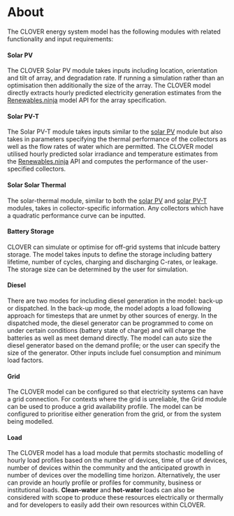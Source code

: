 # About


The CLOVER energy system model has the following modules with related functionality and input requirements:

#### Solar PV
The CLOVER Solar PV module takes inputs including location, orientation and tilt of array, and degradation rate. If running a simulation rather than an optimisation then additionally the size of the array. The CLOVER model directly extracts hourly predicted electricity generation estimates from the [Renewables.ninja](Renewables.ninja) model API for the array specification. 

#### Solar PV-T
The Solar PV-T module takes inputs similar to the [solar PV](#solar-pv) module but also takes in parameters specifying the thermal performance of the collectors as well as the flow rates of water which are permitted. The CLOVER model utilised hourly predicted solar irradiance and temperature estimates from the [Renewables.ninja](Renewables.ninja) API and computes the performance of the user-specified collectors.

#### Solar Solar Thermal
The solar-thermal module, similar to both the [solar PV](#solar-pv) and [solar PV-T](#solar-pv-t) modules, takes in collector-specific information. Any collectors which have a quadratic performance curve can be inputted.

#### Battery Storage
CLOVER can simulate or optimise for off-grid systems that inlcude battery storage. The model takes inputs to define the storage including battery lifetime, number of cycles, charging and discharging C-rates, or leakage. The storage size can be determined by the user for simulation.

#### Diesel
There are two modes for including diesel generation in the model: back-up or dispatched. In the back-up mode, the model adopts a load following approach for timesteps that are unmet by other sources of energy. In the dispatched mode, the diesel generator can be programmed to come on under certain conditions (battery state of charge) and will charge the batteries as well as meet demand directly. The model can auto size the diesel generator based on the demand profile; or the user can specify the size of the generator. Other inputs include fuel consumption and minimum load factors.

#### Grid
The CLOVER model can be configured so that electricity systems can have a grid connection. For contexts where the grid is unreliable, the Grid module can be used to produce a grid availability profile. The model can be configured to prioritise either generation from the grid, or from the system being modelled. 

#### Load
The CLOVER model has a load module that permits stochastic modelling of hourly load profiles based on the number of devices, time of use of devices, number of devices within the community and the anticipated growth in number of devices over the modelling time horizon. Alternatively, the user can provide an hourly profile or profiles for community, business or institutional loads. **Clean-water** and **hot-water** loads can also be considered with scope to produce these resources electrically or thermally and for developers to easily add their own resources within CLOVER.
